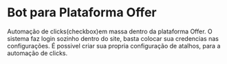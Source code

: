 # Bot para Plataforma Offer
 Automação de clicks(checkbox)em massa dentro da plataforma Offer.
 O sistema faz login sozinho dentro do site, basta colocar sua credencias nas configurações. 
 É possivel criar sua propria configuração de atalhos, para a automação de clicks. 
 

